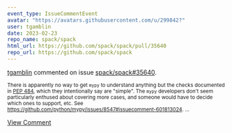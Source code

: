 ```yaml
---
event_type: IssueCommentEvent
avatar: "https://avatars.githubusercontent.com/u/299842?"
user: tgamblin
date: 2023-02-23
repo_name: spack/spack
html_url: https://github.com/spack/spack/pull/35640
repo_url: https://github.com/spack/spack
---
```


<a href='https://github.com/tgamblin' target='_blank'>tgamblin</a> commented on issue <a href='https://github.com/spack/spack/pull/35640' target='_blank'>spack/spack#35640</a>.

<small>There is apparently no way to get `mypy` to understand anything but the checks documented in [PEP 484](https://peps.python.org/pep-0484/#version-and-platform-checking), which they intentionally say are "simple".  The `mypy` developers don't seem particularly enthused about covering more cases, and someone would have to decide which ones to support, etc. See https://github.com/python/mypy/issues/8547#issuecomment-601813024....</small>

<a href='https://github.com/spack/spack/pull/35640' target='_blank'>View Comment</a>